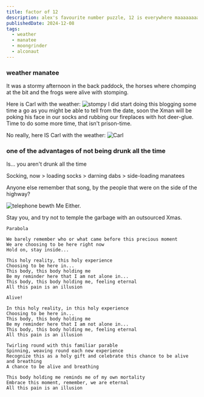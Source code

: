 ```yaml
---
title: factor of 12
description: alex's favourite number puzzle, 12 is everywhere maaaaaaaaaaaaaaaaaaan
publishedDate: 2024-12-08
tags:
  - weather
  - manatee
  - moongrinder
  - alconaut
---
```


### weather manatee

It was a stormy afternoon in the back paddock, the horses where chomping at the bit and the frogs were alive with stomping.

Here is Carl with the weather:
![stompy](@/assets/dark_side_of_the_dryer.jpg)
I did start doing this blogging some time a go as you might be able to tell from the date, soon the Xman will be poking his face in our socks and rubbing our fireplaces with hot deer-glue.
Time to do some more time, that isn't prison-time.

No really, here IS Carl with the weather:
![Carl](@/assets/weatherwithcarljim.png)

### one of the advantages of not being drunk all the time

Is...
you aren't drunk all the time

Socking, now > loading socks > darning dabs > side-loading manatees

Anyone else remember that song, by the people that were on the side of the highway?

![telephone bewth](@/assets/telephonebooth_on_a_street.jpg)
Me Either.

Stay you, and try not to temple the garbage with an outsourced Xmas.

```text
Parabola

We barely remember who or what came before this precious moment
We are choosing to be here right now
Hold on, stay inside...

This holy reality, this holy experience
Choosing to be here in...
This body, this body holding me
Be my reminder here that I am not alone in...
This body, this body holding me, feeling eternal
All this pain is an illusion

Alive!

In this holy reality, in this holy experience
Choosing to be here in...
This body, this body holding me
Be my reminder here that I am not alone in...
This body, this body holding me, feeling eternal
All this pain is an illusion

Twirling round with this familiar parable
Spinning, weaving round each new experience
Recognize this as a holy gift and celebrate this chance to be alive and breathing
A chance to be alive and breathing

This body holding me reminds me of my own mortality
Embrace this moment, remember, we are eternal
All this pain is an illusion
```
